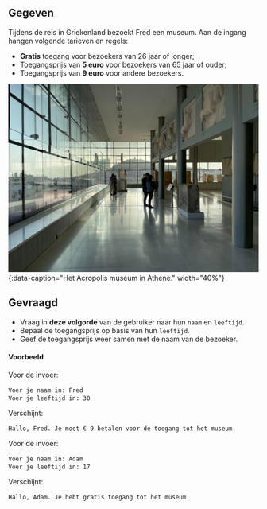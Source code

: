 ## Gegeven
Tijdens de reis in Griekenland bezoekt Fred een museum. Aan de ingang hangen volgende tarieven en regels: 
- **Gratis** toegang voor bezoekers van 26 jaar of jonger; 
- Toegangsprijs van **5 euro** voor bezoekers van 65 jaar of ouder;
- Toegangsprijs van **9 euro** voor andere bezoekers.

![Het Acropolis museum in Athene.](media/luna-zhang.jpg "Foto door Luna Zhang op Unsplash."){:data-caption="Het Acropolis museum in Athene." width="40%"}

## Gevraagd
- Vraag in **deze volgorde** van de gebruiker naar hun `naam` en `leeftijd`.
- Bepaal de toegangsprijs op basis van hun `leeftijd`.
- Geef de toegangsprijs weer samen met de naam van de bezoeker.

#### Voorbeeld
Voor de invoer:
```
Voer je naam in: Fred
Voer je leeftijd in: 30
```

Verschijnt:
```
Hallo, Fred. Je moet € 9 betalen voor de toegang tot het museum.
```

Voor de invoer:
```
Voer je naam in: Adam
Voer je leeftijd in: 17
```

Verschijnt:
```
Hallo, Adam. Je hebt gratis toegang tot het museum.
```



